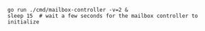 <!--mailbox-controller-process-start-without-cd-kubestellar-start-->
```shell
go run ./cmd/mailbox-controller -v=2 &
sleep 15  # wait a few seconds for the mailbox controller to initialize
```
<!--mailbox-controller-process-start-without-cd-kubestellar-end-->